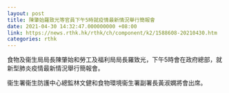 ```yaml
---
layout: post
title: 陳肇始羅致光等官員下午5時就疫情最新情況舉行簡報會
date: 2021-04-30 14:32:47.000000000 +08:00
link: https://news.rthk.hk/rthk/ch/component/k2/1588608-20210430.htm
categories: rthk
---
```


食物及衞生局局長陳肇始和勞工及福利局局長羅致光，下午5時會在政府總部，就新型肺炎疫情最新情況舉行簡報會。

衞生署衞生防護中心總監林文健和食物環境衞生署副署長黃淑嫻將會出席。
